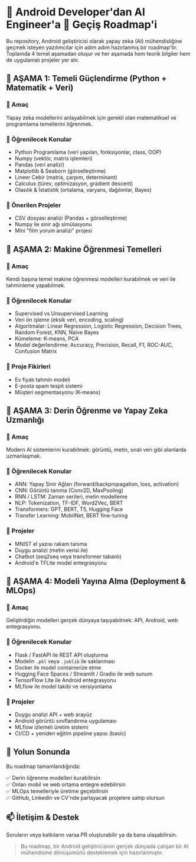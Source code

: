 # 🤖 Android Developer'dan AI Engineer'a 🚀 Geçiş Roadmap'i

Bu repository, Android geliştiricisi olarak yapay zeka (AI) mühendisliğine geçmek isteyen yazılımcılar için adım adım hazırlanmış bir roadmap'tir. Toplamda 4 temel aşamadan oluşur ve her aşamada hem teorik bilgiler hem de uygulamalı projeler yer alır.

## 🔹 AŞAMA 1: Temeli Güçlendirme (Python + Matematik + Veri)

### 🎯 Amaç
Yapay zeka modellerini anlayabilmek için gerekli olan matematiksel ve programlama temellerini öğrenmek.

### 🧠 Öğrenilecek Konular
- Python Programlama (veri yapıları, fonksiyonlar, class, OOP)
- Numpy (vektör, matris işlemleri)
- Pandas (veri analizi)
- Matplotlib & Seaborn (görselleştirme)
- Lineer Cebir (matris, çarpım, determinant)
- Calculus (türev, optimizasyon, gradient descent)
- Olasılık & İstatistik (ortalama, varyans, dağılımlar, Bayes)

### 🧪 Önerilen Projeler
- CSV dosyası analizi (Pandas + görselleştirme)
- Numpy ile sinir ağı simülasyonu
- Mini "film yorum analizi" projesi



## 🔹 AŞAMA 2: Makine Öğrenmesi Temelleri

### 🎯 Amaç
Kendi başına temel makine öğrenmesi modelleri kurabilmek ve veri ile tahminleme yapabilmek.

### 🧠 Öğrenilecek Konular
- Supervised vs Unsupervised Learning
- Veri ön işleme (eksik veri, encoding, scaling)
- Algoritmalar: Linear Regression, Logistic Regression, Decision Trees, Random Forest, KNN, Naive Bayes
- Kümeleme: K-means, PCA
- Model değerlendirme: Accuracy, Precision, Recall, F1, ROC-AUC, Confusion Matrix

### 🧪 Proje Fikirleri
- Ev fiyatı tahmin modeli
- E-posta spam tespit sistemi
- Müşteri segmentasyonu (K-means)



## 🔹 AŞAMA 3: Derin Öğrenme ve Yapay Zeka Uzmanlığı

### 🎯 Amaç
Modern AI sistemlerini kurabilmek: görüntü, metin, sıralı veri gibi alanlarda uzmanlaşmak.

### 🧠 Öğrenilecek Konular
- ANN: Yapay Sinir Ağları (forward/backpropagation, loss, activation)
- CNN: Görüntü tanıma (Conv2D, MaxPooling)
- RNN / LSTM: Zaman serileri, metin modelleme
- NLP: Tokenization, TF-IDF, Word2Vec, BERT
- Transformers: GPT, BERT, T5, Hugging Face
- Transfer Learning: MobilNet, BERT fine-tuning

### 🧪 Projeler
- MNIST el yazısı rakam tanıma
- Duygu analizi (metin verisi ile)
- Chatbot (seq2seq veya transformer tabanlı)
- Android'e TFLite model entegrasyonu



## 🔹 AŞAMA 4: Modeli Yayına Alma (Deployment & MLOps)

### 🎯 Amaç
Geliştirdiğin modelleri gerçek dünyaya taşıyabilmek: API, Android, web entegrasyonu.

### 🧠 Öğrenilecek Konular
- Flask / FastAPI ile REST API oluşturma
- Modelin `.pkl` veya `.joblib` ile saklanması
- Docker ile model containerize etme
- Hugging Face Spaces / Streamlit / Gradio ile web sunum
- TensorFlow Lite ile Android entegrasyonu
- MLflow ile model takibi ve versiyonlama

### 🧪 Projeler
- Duygu analizi API + web arayüz
- Android görüntü sınıflandırma uygulaması
- MLflow izlemeli üretim sistemi
- CI/CD + yeniden eğitim pipeline yapısı (basic)

## 🌟 Yolun Sonunda

Bu roadmap tamamlandığında:

✅ Derin öğrenme modelleri kurabilirsin  
✅ Onları mobil ve web ortama entegre edebilirsin  
✅ MLOps temelleriyle üretime geçebilirsin  
✅ GitHub, LinkedIn ve CV'nde parlayacak projelere sahip olursun  



## 📫 İletişim & Destek

Soruların veya katkıların varsa PR oluşturabilir ya da bana ulaşabilirsin.



> Bu roadmap, bir Android geliştiricisinin gerçek dünyada çalışan bir AI mühendisine dönüşümünü desteklemek için hazırlanmıştır.
